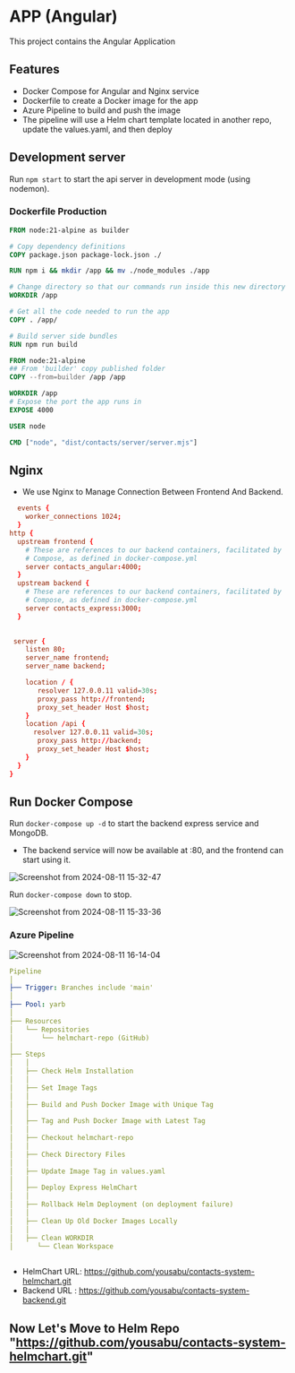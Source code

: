 
# APP (Angular) 

This project contains the Angular Application

## Features

- Docker Compose for Angular and Nginx service
- Dockerfile to create a Docker image for the app
- Azure Pipeline to build and push the image
- The pipeline will use a Helm chart template located in another repo, update the values.yaml, and then deploy


## Development server

Run `npm start` to start the api server in development mode (using nodemon).

### Dockerfile Production

```dockerfile
FROM node:21-alpine as builder

# Copy dependency definitions
COPY package.json package-lock.json ./

RUN npm i && mkdir /app && mv ./node_modules ./app

# Change directory so that our commands run inside this new directory
WORKDIR /app

# Get all the code needed to run the app
COPY . /app/

# Build server side bundles
RUN npm run build

FROM node:21-alpine
## From 'builder' copy published folder
COPY --from=builder /app /app

WORKDIR /app
# Expose the port the app runs in
EXPOSE 4000

USER node

CMD ["node", "dist/contacts/server/server.mjs"]

```
## Nginx
- We use Nginx to Manage Connection Between Frontend And Backend.
```nginx.conf
  events {
    worker_connections 1024;
  }
http {
  upstream frontend {
    # These are references to our backend containers, facilitated by
    # Compose, as defined in docker-compose.yml
    server contacts_angular:4000;
  } 
  upstream backend {
    # These are references to our backend containers, facilitated by
    # Compose, as defined in docker-compose.yml
    server contacts_express:3000;
  }
  

 server {
    listen 80;
    server_name frontend;
    server_name backend;

    location / {
       resolver 127.0.0.11 valid=30s;
       proxy_pass http://frontend;
       proxy_set_header Host $host;
    }
    location /api {
      resolver 127.0.0.11 valid=30s;
       proxy_pass http://backend;
       proxy_set_header Host $host;
    }
  }
}

```
## Run Docker Compose

Run `docker-compose up -d` to start the backend express service and MongoDB.
- The backend service will now be available at <Public Server IP>:80, and the frontend can start using it.

![Screenshot from 2024-08-11 15-32-47](https://github.com/user-attachments/assets/38e45222-6cba-47f2-9496-db9fd0a372c0)

Run `docker-compose down` to stop.

![Screenshot from 2024-08-11 15-33-36](https://github.com/user-attachments/assets/ca830af0-1713-443b-a46a-98e1e135e7eb)

### Azure Pipeline

![Screenshot from 2024-08-11 16-14-04](https://github.com/user-attachments/assets/35debe6c-c05d-4c8b-914e-d3cc999f39b2)


``` azure-pipelines.yml
Pipeline
│
├── Trigger: Branches include 'main'
│
├── Pool: yarb
│
├── Resources
│   └── Repositories
│       └── helmchart-repo (GitHub)
│
├── Steps
│   │
│   ├── Check Helm Installation
│   │
│   ├── Set Image Tags
│   │
│   ├── Build and Push Docker Image with Unique Tag
│   │
│   ├── Tag and Push Docker Image with Latest Tag
│   │
│   ├── Checkout helmchart-repo
│   │
│   ├── Check Directory Files
│   │
│   ├── Update Image Tag in values.yaml
│   │
│   ├── Deploy Express HelmChart
│   │
│   ├── Rollback Helm Deployment (on deployment failure)
│   │
│   ├── Clean Up Old Docker Images Locally
│   │
│   ├── Clean WORKDIR
│      └── Clean Workspace 
   
```


* HelmChart URL: https://github.com/yousabu/contacts-system-helmchart.git
* Backend URL  : https://github.com/yousabu/contacts-system-backend.git

## Now Let's Move to Helm Repo "https://github.com/yousabu/contacts-system-helmchart.git" ##

